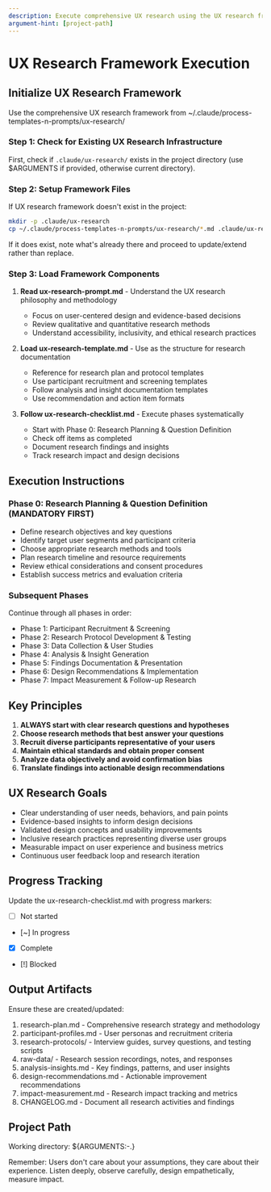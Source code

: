 ```yaml
---
description: Execute comprehensive UX research using the UX research framework
argument-hint: [project-path]
---
```


# UX Research Framework Execution

## Initialize UX Research Framework

Use the comprehensive UX research framework from ~/.claude/process-templates-n-prompts/ux-research/

### Step 1: Check for Existing UX Research Infrastructure
First, check if `.claude/ux-research/` exists in the project directory (use $ARGUMENTS if provided, otherwise current directory).

### Step 2: Setup Framework Files
If UX research framework doesn't exist in the project:
```bash
mkdir -p .claude/ux-research
cp ~/.claude/process-templates-n-prompts/ux-research/*.md .claude/ux-research/
```

If it does exist, note what's already there and proceed to update/extend rather than replace.

### Step 3: Load Framework Components

1. **Read ux-research-prompt.md** - Understand the UX research philosophy and methodology
   - Focus on user-centered design and evidence-based decisions
   - Review qualitative and quantitative research methods
   - Understand accessibility, inclusivity, and ethical research practices

2. **Load ux-research-template.md** - Use as the structure for research documentation
   - Reference for research plan and protocol templates
   - Use participant recruitment and screening templates
   - Follow analysis and insight documentation templates
   - Use recommendation and action item formats

3. **Follow ux-research-checklist.md** - Execute phases systematically
   - Start with Phase 0: Research Planning & Question Definition
   - Check off items as completed
   - Document research findings and insights
   - Track research impact and design decisions

## Execution Instructions

### Phase 0: Research Planning & Question Definition (MANDATORY FIRST)
- Define research objectives and key questions
- Identify target user segments and participant criteria
- Choose appropriate research methods and tools
- Plan research timeline and resource requirements
- Review ethical considerations and consent procedures
- Establish success metrics and evaluation criteria

### Subsequent Phases
Continue through all phases in order:
- Phase 1: Participant Recruitment & Screening
- Phase 2: Research Protocol Development & Testing
- Phase 3: Data Collection & User Studies
- Phase 4: Analysis & Insight Generation
- Phase 5: Findings Documentation & Presentation
- Phase 6: Design Recommendations & Implementation
- Phase 7: Impact Measurement & Follow-up Research

## Key Principles

1. **ALWAYS start with clear research questions and hypotheses**
2. **Choose research methods that best answer your questions**
3. **Recruit diverse participants representative of your users**
4. **Maintain ethical standards and obtain proper consent**
5. **Analyze data objectively and avoid confirmation bias**
6. **Translate findings into actionable design recommendations**

## UX Research Goals
- Clear understanding of user needs, behaviors, and pain points
- Evidence-based insights to inform design decisions
- Validated design concepts and usability improvements
- Inclusive research practices representing diverse user groups
- Measurable impact on user experience and business metrics
- Continuous user feedback loop and research iteration

## Progress Tracking
Update the ux-research-checklist.md with progress markers:
- [ ] Not started
- [~] In progress
- [x] Complete
- [!] Blocked

## Output Artifacts
Ensure these are created/updated:
1. research-plan.md - Comprehensive research strategy and methodology
2. participant-profiles.md - User personas and recruitment criteria
3. research-protocols/ - Interview guides, survey questions, and testing scripts
4. raw-data/ - Research session recordings, notes, and responses
5. analysis-insights.md - Key findings, patterns, and user insights
6. design-recommendations.md - Actionable improvement recommendations
7. impact-measurement.md - Research impact tracking and metrics
8. CHANGELOG.md - Document all research activities and findings

## Project Path
Working directory: ${ARGUMENTS:-.}

Remember: Users don't care about your assumptions, they care about their experience. Listen deeply, observe carefully, design empathetically, measure impact.